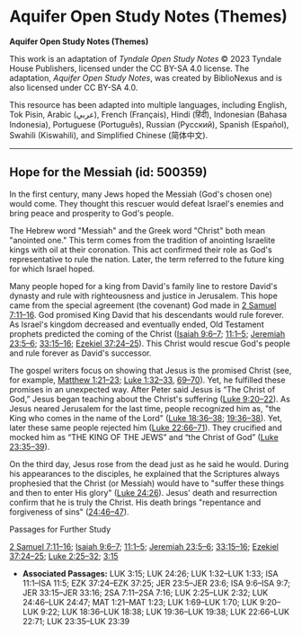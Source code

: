 # Aquifer Open Study Notes (Themes)

**Aquifer Open Study Notes (Themes)**

This work is an adaptation of *Tyndale Open Study Notes* © 2023 Tyndale House Publishers, licensed under the CC BY\-SA 4\.0 license. The adaptation, *Aquifer Open Study Notes*, was created by BiblioNexus and is also licensed under CC BY\-SA 4\.0\.

This resource has been adapted into multiple languages, including English, Tok Pisin, Arabic (عربي), French (Français), Hindi (हिंदी), Indonesian (Bahasa Indonesia), Portuguese (Português), Russian (Русский), Spanish (Español), Swahili (Kiswahili), and Simplified Chinese (简体中文).



--------------------------------

## Hope for the Messiah (id: 500359)

In the first century, many Jews hoped the Messiah (God's chosen one) would come. They thought this rescuer would defeat Israel's enemies and bring peace and prosperity to God's people.

The Hebrew word "Messiah" and the Greek word "Christ" both mean "anointed one." This term comes from the tradition of anointing Israelite kings with oil at their coronation. This act confirmed their role as God's representative to rule the nation. Later, the term referred to the future king for which Israel hoped. 

Many people hoped for a king from David's family line to restore David's dynasty and rule with righteousness and justice in Jerusalem. This hope came from the special agreement (the covenant) God made in [2 Samuel 7:11–16](https://ref.ly/2Sam7:11-2Sam7:16). God promised King David that his descendants would rule forever. As Israel's kingdom decreased and eventually ended, Old Testament prophets predicted the coming of the Christ ([Isaiah 9:6–7](https://ref.ly/Isa9:6-Isa9:7); [11:1–5](https://ref.ly/Isa11:1-Isa11:5); [Jeremiah 23:5–6](https://ref.ly/Jer23:5-Jer23:6); [33:15–16](https://ref.ly/Jer33:15-Jer33:16); [Ezekiel 37:24–25](https://ref.ly/Ezek37:24-Ezek37:25)). This Christ would rescue God's people and rule forever as David's successor.

The gospel writers focus on showing that Jesus is the promised Christ (see, for example, [Matthew 1:21–23](https://ref.ly/Matt1:21-Matt1:23); [Luke 1:32–33](https://ref.ly/Luke1:32-Luke1:33), [69–70](https://ref.ly/Luke1:69-Luke1:70)). Yet, he fulfilled these promises in an unexpected way. After Peter said Jesus is “The Christ of God,” Jesus began teaching about the Christ's suffering ([Luke 9:20–22](https://ref.ly/Luke9:20-Luke9:22)). As Jesus neared Jerusalem for the last time, people recognized him as, "the King who comes in the name of the Lord" ([Luke 18:36–38](https://ref.ly/Luke18:36-Luke18:38); [19:36–38](https://ref.ly/Luke19:36-Luke19:38)). Yet, later these same people rejected him ([Luke 22:66–71](https://ref.ly/Luke22:66-Luke22:71)). They crucified and mocked him as “THE KING OF THE JEWS” and “the Christ of God” ([Luke 23:35–39](https://ref.ly/Luke23:35-Luke23:39)).

On the third day, Jesus rose from the dead just as he said he would. During his appearances to the disciples, he explained that the Scriptures always prophesied that the Christ (or Messiah) would have to "suffer these things and then to enter His glory" ([Luke 24:26](https://ref.ly/Luke24:26)). Jesus' death and resurrection confirm that he is truly the Christ. His death brings "repentance and forgiveness of sins" ([24:46–47](https://ref.ly/Luke24:46-Luke24:47)).

Passages for Further Study

[2 Samuel 7:11–16](https://ref.ly/2Sam7:11-2Sam7:16); [Isaiah 9:6–7](https://ref.ly/Isa9:6-Isa9:7); [11:1–5](https://ref.ly/Isa11:1-Isa11:5); [Jeremiah 23:5–6](https://ref.ly/Jer23:5-Jer23:6); [33:15–16](https://ref.ly/Jer33:15-Jer33:16); [Ezekiel 37:24–25](https://ref.ly/Ezek37:24-Ezek37:25); [Luke 2:25–32](https://ref.ly/Luke2:25-Luke2:32); [3:15](https://ref.ly/Luke3:15)

* **Associated Passages:** LUK 3:15; LUK 24:26; LUK 1:32–LUK 1:33; ISA 11:1–ISA 11:5; EZK 37:24–EZK 37:25; JER 23:5–JER 23:6; ISA 9:6–ISA 9:7; JER 33:15–JER 33:16; 2SA 7:11–2SA 7:16; LUK 2:25–LUK 2:32; LUK 24:46–LUK 24:47; MAT 1:21–MAT 1:23; LUK 1:69–LUK 1:70; LUK 9:20–LUK 9:22; LUK 18:36–LUK 18:38; LUK 19:36–LUK 19:38; LUK 22:66–LUK 22:71; LUK 23:35–LUK 23:39

